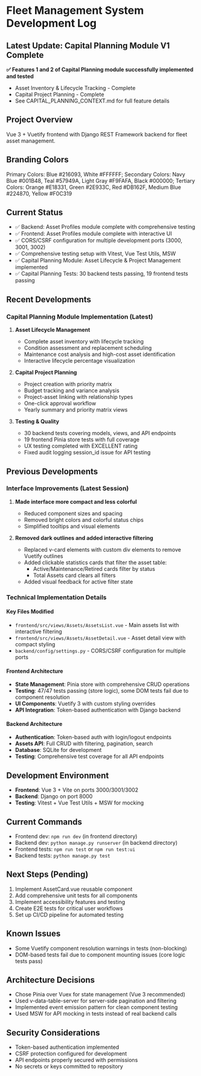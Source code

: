 # Fleet Management System Development Log

## Latest Update: Capital Planning Module V1 Complete
**✅ Features 1 and 2 of Capital Planning module successfully implemented and tested**
- Asset Inventory & Lifecycle Tracking - Complete
- Capital Project Planning - Complete
- See CAPITAL_PLANNING_CONTEXT.md for full feature details

## Project Overview
Vue 3 + Vuetify frontend with Django REST Framework backend for fleet asset management.

## Branding Colors
Primary Colors: Blue #216093, White #FFFFFF; Secondary Colors: Navy Blue #001B48, Teal #57949A, Light Gray #F9FAFA, Black #000000; Tertiary Colors: Orange #E18331, Green #2E933C, Red #DB162F, Medium Blue #224870, Yellow #F0C319

## Current Status
- ✅ Backend: Asset Profiles module complete with comprehensive testing
- ✅ Frontend: Asset Profiles module complete with interactive UI
- ✅ CORS/CSRF configuration for multiple development ports (3000, 3001, 3002)
- ✅ Comprehensive testing setup with Vitest, Vue Test Utils, MSW
- ✅ Capital Planning Module: Asset Lifecycle & Project Management implemented
- ✅ Capital Planning Tests: 30 backend tests passing, 19 frontend tests passing

## Recent Developments

### Capital Planning Module Implementation (Latest)
1. **Asset Lifecycle Management**
   - Complete asset inventory with lifecycle tracking
   - Condition assessment and replacement scheduling
   - Maintenance cost analysis and high-cost asset identification
   - Interactive lifecycle percentage visualization

2. **Capital Project Planning**
   - Project creation with priority matrix
   - Budget tracking and variance analysis
   - Project-asset linking with relationship types
   - One-click approval workflow
   - Yearly summary and priority matrix views

3. **Testing & Quality**
   - 30 backend tests covering models, views, and API endpoints
   - 19 frontend Pinia store tests with full coverage
   - UX testing completed with EXCELLENT rating
   - Fixed audit logging session_id issue for API testing

## Previous Developments

### Interface Improvements (Latest Session)
1. **Made interface more compact and less colorful**
   - Reduced component sizes and spacing
   - Removed bright colors and colorful status chips
   - Simplified tooltips and visual elements

2. **Removed dark outlines and added interactive filtering**
   - Replaced v-card elements with custom div elements to remove Vuetify outlines
   - Added clickable statistics cards that filter the asset table:
     - Active/Maintenance/Retired cards filter by status
     - Total Assets card clears all filters
   - Added visual feedback for active filter state

### Technical Implementation Details

#### Key Files Modified
- `frontend/src/views/Assets/AssetsList.vue` - Main assets list with interactive filtering
- `frontend/src/views/Assets/AssetDetail.vue` - Asset detail view with compact styling
- `backend/config/settings.py` - CORS/CSRF configuration for multiple ports

#### Frontend Architecture
- **State Management**: Pinia store with comprehensive CRUD operations
- **Testing**: 47/47 tests passing (store logic), some DOM tests fail due to component resolution
- **UI Components**: Vuetify 3 with custom styling overrides
- **API Integration**: Token-based authentication with Django backend

#### Backend Architecture  
- **Authentication**: Token-based auth with login/logout endpoints
- **Assets API**: Full CRUD with filtering, pagination, search
- **Database**: SQLite for development
- **Testing**: Comprehensive test coverage for all API endpoints

## Development Environment
- **Frontend**: Vue 3 + Vite on ports 3000/3001/3002
- **Backend**: Django on port 8000
- **Testing**: Vitest + Vue Test Utils + MSW for mocking

## Current Commands
- Frontend dev: `npm run dev` (in frontend directory)
- Backend dev: `python manage.py runserver` (in backend directory)
- Frontend tests: `npm run test` or `npm run test:ui`
- Backend tests: `python manage.py test`

## Next Steps (Pending)
1. Implement AssetCard.vue reusable component
2. Add comprehensive unit tests for all components  
3. Implement accessibility features and testing
4. Create E2E tests for critical user workflows
5. Set up CI/CD pipeline for automated testing

## Known Issues
- Some Vuetify component resolution warnings in tests (non-blocking)
- DOM-based tests fail due to component mounting issues (core logic tests pass)

## Architecture Decisions
- Chose Pinia over Vuex for state management (Vue 3 recommended)
- Used v-data-table-server for server-side pagination and filtering
- Implemented event emission pattern for clean component testing
- Used MSW for API mocking in tests instead of real backend calls

## Security Considerations
- Token-based authentication implemented
- CSRF protection configured for development
- API endpoints properly secured with permissions
- No secrets or keys committed to repository